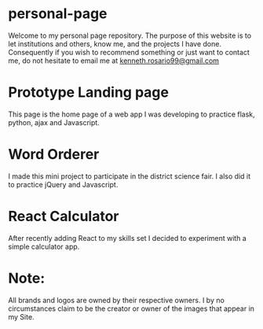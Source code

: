 # personal-page
Welcome to my personal page repository. The purpose of this website is to let institutions and others, know me, and the projects I have done. Consequently if you wish to recommend something or just want to contact me, do not hesitate to email me at kenneth.rosario99@gmail.com
# Prototype Landing page
  This page is the home page of a web app I was developing to practice flask, python, ajax and Javascript. 
# Word Orderer 
  I made this mini project to participate in the district science fair. I also did it to practice jQuery and Javascript.
# React Calculator
  After recently adding React to my skills set I decided to experiment with a simple calculator app. 
# Note:
  All brands and logos are owned by their respective owners. I by no circumstances claim to be the creator or owner of the images that appear in my Site. 

  
  
